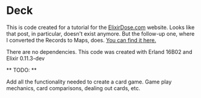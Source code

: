 # Deck

This is code created for a tutorial for the [ElixirDose.com](http://elixirdose.com) website.  Looks like that post, in particular, doesn't exist anymore.  But the follow-up one, where I converted the Records to Maps, does.  [You can find it here.](http://elixirdose.com/post/dose_maps_migration)

There are no dependencies.  This code was created with Erland 16B02 and Elixir 0.11.3-dev

** TODO: **

Add all the functionality needed to create a card game. Game play mechanics, card comparisons, dealing out cards, etc.
